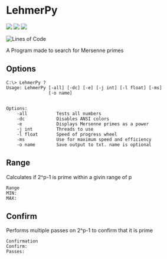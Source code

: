 # LehmerPy
![](https://img.shields.io/badge/Version-1.5-blue?style=flat-square)
![](https://img.shields.io/github/repo-size/Papr3ka/LehmerPy?style=flat-square?style=flat-square)
![](https://img.shields.io/badge/python-v3.7-blue?style=flat-square)

![Lines of Code](https://tokei.rs/b1/github/Papr3ka/LehmerPy?category=code)

A Program made to search for Mersenne primes


## Options

```
C:\> LehmerPy ?
Usage: LehmerPy [-all] [-dc] [-e] [-j int] [-l float] [-ms]
                [-o name]


Options:
    -all           Tests all numbers
    -dc            Disables ANSI colors
    -e             Displays Mersenne primes as a power
    -j int         Threads to use
    -l float       Speed of progress wheel
    -ms            Use for maximum speed and efficiency
    -o name        Save output to txt. name is optional
```

## Range
Calculates if 2^p-1 is prime within a givin range of p
```
Range
MIN:
MAX:
```

## Confirm
Performs multiple passes on 2^p-1 to confirm that it is prime 
```
Confirmation
Confirm:
Passes:
```

